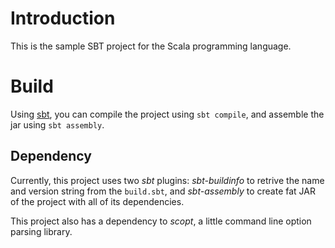 Introduction
============

This is the sample SBT project for the Scala programming language.


Build
=====

Using [sbt](http://www.scala-sbt.org/), you can compile the project
using `sbt compile`, and assemble the jar using `sbt assembly`.

Dependency
----------

Currently, this project uses two *sbt* plugins: *sbt-buildinfo* to
retrive the name and version string from the `build.sbt`, and
*sbt-assembly* to create fat JAR of the project with all of its
dependencies.

This project also has a dependency to *scopt*, a little command line
option parsing library.
